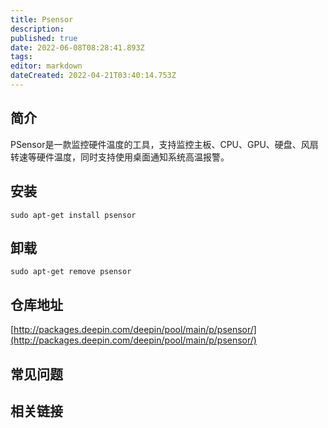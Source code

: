 ```yaml
---
title: Psensor
description: 
published: true
date: 2022-06-08T08:28:41.893Z
tags: 
editor: markdown
dateCreated: 2022-04-21T03:40:14.753Z
---
```


## 简介

PSensor是一款监控硬件温度的工具，支持监控主板、CPU、GPU、硬盘、风扇转速等硬件温度，同时支持使用桌面通知系统高温报警。

## 安装

`sudo apt-get install psensor`

## 卸载

`sudo apt-get remove psensor`

## 仓库地址

[http://packages.deepin.com/deepin/pool/main/p/psensor/](http://packages.deepin.com/deepin/pool/main/p/psensor/)

## 常见问题

## 相关链接
